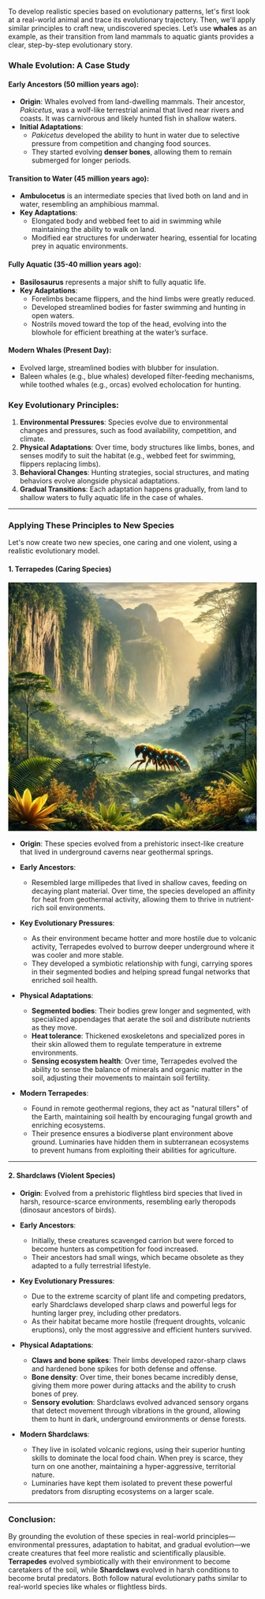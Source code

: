 To develop realistic species based on evolutionary patterns, let's first look at a real-world animal and trace its evolutionary trajectory. Then, we'll apply similar principles to craft new, undiscovered species. Let’s use **whales** as an example, as their transition from land mammals to aquatic giants provides a clear, step-by-step evolutionary story.

### Whale Evolution: A Case Study

#### **Early Ancestors (50 million years ago)**:
- **Origin**: Whales evolved from land-dwelling mammals. Their ancestor, *Pakicetus*, was a wolf-like terrestrial animal that lived near rivers and coasts. It was carnivorous and likely hunted fish in shallow waters.
- **Initial Adaptations**:
  - *Pakicetus* developed the ability to hunt in water due to selective pressure from competition and changing food sources.
  - They started evolving **denser bones**, allowing them to remain submerged for longer periods.

#### **Transition to Water (45 million years ago)**:
- **Ambulocetus** is an intermediate species that lived both on land and in water, resembling an amphibious mammal.
- **Key Adaptations**:
  - Elongated body and webbed feet to aid in swimming while maintaining the ability to walk on land.
  - Modified ear structures for underwater hearing, essential for locating prey in aquatic environments.

#### **Fully Aquatic (35-40 million years ago)**:
- **Basilosaurus** represents a major shift to fully aquatic life.
- **Key Adaptations**:
  - Forelimbs became flippers, and the hind limbs were greatly reduced.
  - Developed streamlined bodies for faster swimming and hunting in open waters.
  - Nostrils moved toward the top of the head, evolving into the blowhole for efficient breathing at the water’s surface.

#### **Modern Whales (Present Day)**:
- Evolved large, streamlined bodies with blubber for insulation.
- Baleen whales (e.g., blue whales) developed filter-feeding mechanisms, while toothed whales (e.g., orcas) evolved echolocation for hunting.
  
### Key Evolutionary Principles:
1. **Environmental Pressures**: Species evolve due to environmental changes and pressures, such as food availability, competition, and climate.
2. **Physical Adaptations**: Over time, body structures like limbs, bones, and senses modify to suit the habitat (e.g., webbed feet for swimming, flippers replacing limbs).
3. **Behavioral Changes**: Hunting strategies, social structures, and mating behaviors evolve alongside physical adaptations.
4. **Gradual Transitions**: Each adaptation happens gradually, from land to shallow waters to fully aquatic life in the case of whales.

---

### Applying These Principles to New Species

Let's now create two new species, one caring and one violent, using a realistic evolutionary model.

#### 1. **Terrapedes (Caring Species)**

![/Terrapedes.webp](https://raw.githubusercontent.com/Wolfrine/NovaSaga/main/Lore%20and%20Chronicles/Species/Terrapedes.webp)

- **Origin**: These species evolved from a prehistoric insect-like creature that lived in underground caverns near geothermal springs.
  
- **Early Ancestors**:
  - Resembled large millipedes that lived in shallow caves, feeding on decaying plant material. Over time, the species developed an affinity for heat from geothermal activity, allowing them to thrive in nutrient-rich soil environments.

- **Key Evolutionary Pressures**:
  - As their environment became hotter and more hostile due to volcanic activity, Terrapedes evolved to burrow deeper underground where it was cooler and more stable.
  - They developed a symbiotic relationship with fungi, carrying spores in their segmented bodies and helping spread fungal networks that enriched soil health.

- **Physical Adaptations**:
  - **Segmented bodies**: Their bodies grew longer and segmented, with specialized appendages that aerate the soil and distribute nutrients as they move.
  - **Heat tolerance**: Thickened exoskeletons and specialized pores in their skin allowed them to regulate temperature in extreme environments.
  - **Sensing ecosystem health**: Over time, Terrapedes evolved the ability to sense the balance of minerals and organic matter in the soil, adjusting their movements to maintain soil fertility.

- **Modern Terrapedes**:
  - Found in remote geothermal regions, they act as "natural tillers" of the Earth, maintaining soil health by encouraging fungal growth and enriching ecosystems.
  - Their presence ensures a biodiverse plant environment above ground. Luminaries have hidden them in subterranean ecosystems to prevent humans from exploiting their abilities for agriculture.

---

#### 2. **Shardclaws (Violent Species)**
- **Origin**: Evolved from a prehistoric flightless bird species that lived in harsh, resource-scarce environments, resembling early theropods (dinosaur ancestors of birds).

- **Early Ancestors**:
  - Initially, these creatures scavenged carrion but were forced to become hunters as competition for food increased.
  - Their ancestors had small wings, which became obsolete as they adapted to a fully terrestrial lifestyle.

- **Key Evolutionary Pressures**:
  - Due to the extreme scarcity of plant life and competing predators, early Shardclaws developed sharp claws and powerful legs for hunting larger prey, including other predators.
  - As their habitat became more hostile (frequent droughts, volcanic eruptions), only the most aggressive and efficient hunters survived.

- **Physical Adaptations**:
  - **Claws and bone spikes**: Their limbs developed razor-sharp claws and hardened bone spikes for both defense and offense.
  - **Bone density**: Over time, their bones became incredibly dense, giving them more power during attacks and the ability to crush bones of prey.
  - **Sensory evolution**: Shardclaws evolved advanced sensory organs that detect movement through vibrations in the ground, allowing them to hunt in dark, underground environments or dense forests.

- **Modern Shardclaws**:
  - They live in isolated volcanic regions, using their superior hunting skills to dominate the local food chain. When prey is scarce, they turn on one another, maintaining a hyper-aggressive, territorial nature.
  - Luminaries have kept them isolated to prevent these powerful predators from disrupting ecosystems on a larger scale.

---

### Conclusion:
By grounding the evolution of these species in real-world principles—environmental pressures, adaptation to habitat, and gradual evolution—we create creatures that feel more realistic and scientifically plausible. **Terrapedes** evolved symbiotically with their environment to become caretakers of the soil, while **Shardclaws** evolved in harsh conditions to become brutal predators. Both follow natural evolutionary paths similar to real-world species like whales or flightless birds.

